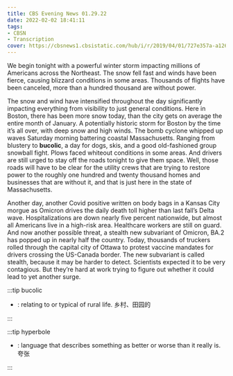 ```yaml
---
title: CBS Evening News 01.29.22
date: 2022-02-02 18:41:11
tags:
- CBSN
- Transcription
cover: https://cbsnews1.cbsistatic.com/hub/i/r/2019/04/01/727e357a-a126-4138-a2c5-4d3222669d57/thumbnail/640x360/3ff2761028dc5c65cc4f07acd54bcd5c/cbsn2-logo-1920x1080.jpg
---
```

We begin tonight with a powerful winter storm impacting millions of Americans across the Northeast. The snow fell fast and winds have been fierce, causing blizzard conditions in some areas. Thousands of flights have been canceled, more than a hundred thousand are without power. 

The snow and wind have 	intensified throughout the day significantly impacting everything from visibility to just general conditions. Here in Boston, there has been more snow today, than the city gets on average the entire month of January. A potentially historic storm for Boston by the time it’s all over, with deep snow and high winds. The bomb cyclone whipped up waves Saturday morning battering coastal Massachusetts. Ranging from blustery to **bucolic**, a day for dogs, skis, and a good old-fashioned group snowball fight. Plows faced whiteout conditions in some areas. And drivers are still urged to stay off the roads tonight to give them space. Well, those roads will have to be clear for the utility crews that are trying to restore power to the roughly one hundred and twenty thousand homes and businesses that are without it, and that is just here in the state of Massachusetts. 

Another day, another Covid positive written on body bags in a Kansas City morgue as Omicron drives the daily death toll higher than last fall’s Delta wave. Hospitalizations are down nearly five percent nationwide, but almost all Americans live in a high-risk area. Healthcare workers are still on guard. And now another possible threat, a stealth new subvariant of Omicron, BA.2 has popped up in nearly half the country. Today, thousands of truckers rolled through the capital city of Ottawa to protest vaccine mandates for drivers crossing the US-Canada border. The new subvariant is called stealth, because it may be harder to detect. Scientists expected it to be very contagious. But they’re hard at work trying to figure out whether it could lead to yet another surge. 

:::tip bucolic

- : relating to or typical of rural life. 乡村、田园的
  
:::

:::tip hyperbole

- : language that describes something as better or worse than it really is. 夸张
  
:::
